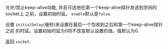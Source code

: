 <!-- YAML
added: v0.1.92
-->

允许/禁止keep-alive功能, 并且可选地在第一个keep-alive探针发送到空闲的socket上
之前，设置初始时延。
`enable`默认是`false`.

设置 `initialDelay`(毫秒)来设置在最后一个包收到之后和第一个keep-alive探针之前
的时延。设置初始时延为0将不改变默认设置的值。值默认为0.

返回 `socket`.

